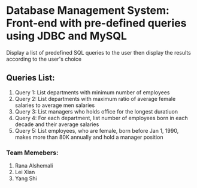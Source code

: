# Database Management System: Front-end with pre-defined queries using JDBC and MySQL
Display a  list of predefined SQL queries to the user then display the results according to the user's choice

## Queries List:
1. Query 1: List departments with minimum number of employees
2. Query 2: List departments with maximum ratio of average female salaries to average men salaries
3. Query 3: List managers who holds office for the longest duratiuon
4. Query 4: For each department, list number of employees born in each decade and their average salaries
5. Query 5: List employees, who are female, born before Jan 1, 1990, makes more than 80K annually and hold a manager position

### Team Memebers:
1. Rana Alshemali
2. Lei Xian
3. Yang Shi
